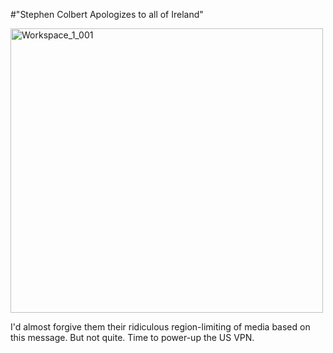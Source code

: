 #"Stephen Colbert Apologizes to all of Ireland"


 <div class='p_embed p_image_embed'>
<a href="http://getfile2.posterous.com/getfile/files.posterous.com/conoroneill/wxSYxZzqNLHsqcLYamNGijl80dX61FyiaQqvsKxwwPoLy6FQNRfb9Wd6esUL/Workspace_1_001.png"><img alt="Workspace_1_001" height="455" src="http://getfile3.posterous.com/getfile/files.posterous.com/conoroneill/zboPC1UYyOYlwGVsS8iUPwnruI4WNH5Wv1L14yB9crwoucc4CuLphF5uc0RY/Workspace_1_001.png.scaled.500.jpg" width="500" /></a>
</div>
<p>I&#39;d almost forgive them their ridiculous region-limiting of media based on this message. But not quite. Time to power-up the US VPN.</p>
 
